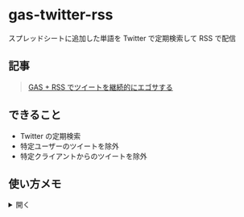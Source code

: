 # gas-twitter-rss

スプレッドシートに追加した単語を Twitter で定期検索して RSS で配信

## 記事

> [GAS + RSS でツイートを継続的にエゴサする](https://zenn.dev/arrow2nd/articles/0955d0135b5b75)

## できること

- Twitter の定期検索
- 特定ユーザーのツイートを除外
- 特定クライアントからのツイートを除外

## 使い方メモ

<details>
<summary>開く</summary>

### 1. スプレッドシートとスクリプトを作成

```txt
cd gas-twitter-rss

clasp create
? Create which script?
  standalone
  docs
❯ sheets <- これを選択
  slides
  forms
  webapp
  api
```

### 2. .clasp.json を編集

```jsonc
{
  ...
  "rootDir": "./src", // 変更
  ...
}
```

### 3. コードを push

```sh
# 不要なので削除
rm appsscript.json
clasp push
```

### 4. スクリプトのプロパティを設定

`clasp open` でブラウザでスクリプトエディタを開く。

次に、 `ファイル > プロジェクトのプロパティ` でモーダルを開き

![プロパティの設定](https://user-images.githubusercontent.com/44780846/154842832-9ce7f472-e4d9-43c8-a92a-60639e5d68c1.png)

`twitterToken` という名前で Twitter API v2 のベアラートークンを設定する。

### 5. スプレッドシートを編集する

![スプレッドシート](https://user-images.githubusercontent.com/44780846/154843125-f01e729f-54be-4656-8cd9-c96781bcd022.png)

[Google スプレッドシート](https://docs.google.com/spreadsheets/)に `gas-twitter-rss`という名前のシートが作成されているので、

いい感じに編集して、いい感じに値を追加しておく。

### 6. トリガーを設定する

![トリガー設定](https://user-images.githubusercontent.com/44780846/154843251-39099f5b-afe8-4992-b33d-49acbf8f5032.png)

実行する関数を `fetch` にしておく。

### 7. 公開して RSS リーダに登録

`公開 > ウェブアプリケーションとして導入` で公開。

その後表示される URL を任意の RSS リーダに追加して完了！

</details>
